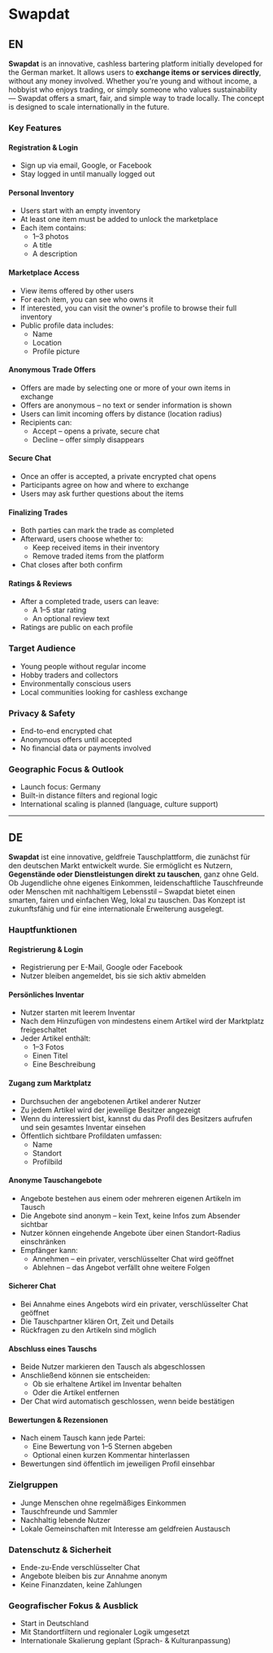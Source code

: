 # Swapdat

## EN

**Swapdat** is an innovative, cashless bartering platform initially developed for the German market. It allows users to **exchange items or services directly**, without any money involved. Whether you're young and without income, a hobbyist who enjoys trading, or simply someone who values sustainability — Swapdat offers a smart, fair, and simple way to trade locally. The concept is designed to scale internationally in the future.

### Key Features

#### Registration & Login
- Sign up via email, Google, or Facebook
- Stay logged in until manually logged out

#### Personal Inventory
- Users start with an empty inventory
- At least one item must be added to unlock the marketplace
- Each item contains:
  - 1–3 photos
  - A title
  - A description

#### Marketplace Access
- View items offered by other users
- For each item, you can see who owns it
- If interested, you can visit the owner's profile to browse their full inventory
- Public profile data includes:
  - Name
  - Location
  - Profile picture

#### Anonymous Trade Offers
- Offers are made by selecting one or more of your own items in exchange
- Offers are anonymous – no text or sender information is shown
- Users can limit incoming offers by distance (location radius)
- Recipients can:
  - Accept – opens a private, secure chat
  - Decline – offer simply disappears

#### Secure Chat
- Once an offer is accepted, a private encrypted chat opens
- Participants agree on how and where to exchange
- Users may ask further questions about the items

#### Finalizing Trades
- Both parties can mark the trade as completed
- Afterward, users choose whether to:
  - Keep received items in their inventory
  - Remove traded items from the platform
- Chat closes after both confirm

#### Ratings & Reviews
- After a completed trade, users can leave:
  - A 1–5 star rating
  - An optional review text
- Ratings are public on each profile

### Target Audience

- Young people without regular income  
- Hobby traders and collectors  
- Environmentally conscious users  
- Local communities looking for cashless exchange

### Privacy & Safety

- End-to-end encrypted chat  
- Anonymous offers until accepted  
- No financial data or payments involved

### Geographic Focus & Outlook

- Launch focus: Germany  
- Built-in distance filters and regional logic  
- International scaling is planned (language, culture support)

---

## DE

**Swapdat** ist eine innovative, geldfreie Tauschplattform, die zunächst für den deutschen Markt entwickelt wurde. Sie ermöglicht es Nutzern, **Gegenstände oder Dienstleistungen direkt zu tauschen**, ganz ohne Geld. Ob Jugendliche ohne eigenes Einkommen, leidenschaftliche Tauschfreunde oder Menschen mit nachhaltigem Lebensstil – Swapdat bietet einen smarten, fairen und einfachen Weg, lokal zu tauschen. Das Konzept ist zukunftsfähig und für eine internationale Erweiterung ausgelegt.

### Hauptfunktionen

#### Registrierung & Login
- Registrierung per E-Mail, Google oder Facebook
- Nutzer bleiben angemeldet, bis sie sich aktiv abmelden

#### Persönliches Inventar
- Nutzer starten mit leerem Inventar
- Nach dem Hinzufügen von mindestens einem Artikel wird der Marktplatz freigeschaltet
- Jeder Artikel enthält:
  - 1–3 Fotos
  - Einen Titel
  - Eine Beschreibung

#### Zugang zum Marktplatz
- Durchsuchen der angebotenen Artikel anderer Nutzer
- Zu jedem Artikel wird der jeweilige Besitzer angezeigt
- Wenn du interessiert bist, kannst du das Profil des Besitzers aufrufen und sein gesamtes Inventar einsehen
- Öffentlich sichtbare Profildaten umfassen:
  - Name
  - Standort
  - Profilbild

#### Anonyme Tauschangebote
- Angebote bestehen aus einem oder mehreren eigenen Artikeln im Tausch
- Die Angebote sind anonym – kein Text, keine Infos zum Absender sichtbar
- Nutzer können eingehende Angebote über einen Standort-Radius einschränken
- Empfänger kann:
  - Annehmen – ein privater, verschlüsselter Chat wird geöffnet
  - Ablehnen – das Angebot verfällt ohne weitere Folgen

#### Sicherer Chat
- Bei Annahme eines Angebots wird ein privater, verschlüsselter Chat geöffnet
- Die Tauschpartner klären Ort, Zeit und Details
- Rückfragen zu den Artikeln sind möglich

#### Abschluss eines Tauschs
- Beide Nutzer markieren den Tausch als abgeschlossen
- Anschließend können sie entscheiden:
  - Ob sie erhaltene Artikel im Inventar behalten
  - Oder die Artikel entfernen
- Der Chat wird automatisch geschlossen, wenn beide bestätigen

#### Bewertungen & Rezensionen
- Nach einem Tausch kann jede Partei:
  - Eine Bewertung von 1–5 Sternen abgeben
  - Optional einen kurzen Kommentar hinterlassen
- Bewertungen sind öffentlich im jeweiligen Profil einsehbar

### Zielgruppen

- Junge Menschen ohne regelmäßiges Einkommen  
- Tauschfreunde und Sammler  
- Nachhaltig lebende Nutzer  
- Lokale Gemeinschaften mit Interesse am geldfreien Austausch

### Datenschutz & Sicherheit

- Ende-zu-Ende verschlüsselter Chat  
- Angebote bleiben bis zur Annahme anonym  
- Keine Finanzdaten, keine Zahlungen

### Geografischer Fokus & Ausblick

- Start in Deutschland  
- Mit Standortfiltern und regionaler Logik umgesetzt  
- Internationale Skalierung geplant (Sprach- & Kulturanpassung)
